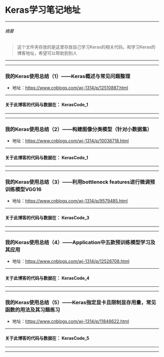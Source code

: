 # Keras学习笔记地址
***
###### 摘要
> 这个文件夹存放的是这里存放自己学习Keras的相关代码，和学习Keras的博客地址，希望可以帮助到别人
***
***
### 我的Keras使用总结（1）——Keras概述与常见问题整理
  - 地址：https://www.cnblogs.com/wj-1314/p/12510887.html
***
#### 关于此博客的代码与数据在：    KerasCode_1
***
***
### 我的Keras使用总结（2）——构建图像分类模型（针对小数据集）
  - 地址：https://www.cnblogs.com/wj-1314/p/10036718.html
***
#### 关于此博客的代码与数据在：    KerasCode_1
***
***
### 我的Keras使用总结（3）——利用bottleneck features进行微调预训练模型VGG16
  - 地址：https://www.cnblogs.com/wj-1314/p/9579485.html
***
#### 关于此博客的代码与数据在：    KerasCode_3
***
***
### 我的Keras使用总结（4）——Application中五款预训练模型学习及其应用
  - 地址：https://www.cnblogs.com/wj-1314/p/12526708.html
***
#### 关于此博客的代码与数据在：    KerasCode_4
***
***
### 我的Keras使用总结（5）——Keras指定显卡且限制显存用量，常见函数的用法及其习题练习
  - 地址：https://www.cnblogs.com/wj-1314/p/11846622.html
***
#### 关于此博客的代码与数据在：    KerasCode_5
***
***
